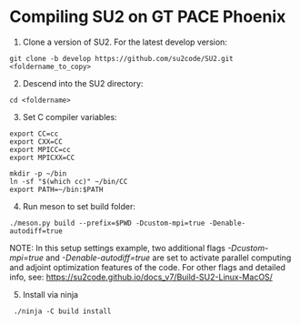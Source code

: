 # Compiling SU2 on GT PACE Phoenix

1. Clone a version of SU2. For the latest develop version:

```
git clone -b develop https://github.com/su2code/SU2.git <foldername_to_copy>
```

2. Descend into the SU2 directory:
   
```
cd <foldername>
```

3. Set C compiler variables:

```
export CC=cc 
export CXX=CC 
export MPICC=cc
export MPICXX=CC
```

```
mkdir -p ~/bin
ln -sf "$(which cc)" ~/bin/CC
export PATH=~/bin:$PATH
```


4. Run meson to set build folder:

```
./meson.py build --prefix=$PWD -Dcustom-mpi=true -Denable-autodiff=true
```

NOTE: In this setup settings example, two additional flags *-Dcustom-mpi=true* and *-Denable-autodiff=true* are set to activate parallel computing and adjoint optimization features of the code. For other flags and detailed info, see: https://su2code.github.io/docs_v7/Build-SU2-Linux-MacOS/


5. Install via ninja

```
 ./ninja -C build install
```
